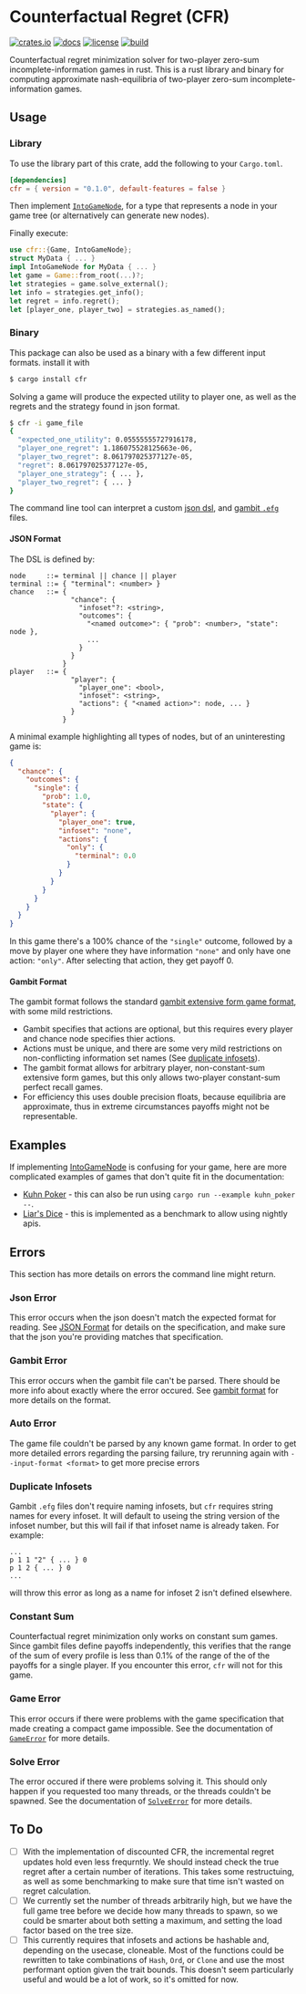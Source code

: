 Counterfactual Regret (CFR)
===========================
[![crates.io](https://img.shields.io/crates/v/cfr)](https://crates.io/crates/cfr)
[![docs](https://docs.rs/cfr/badge.svg)](https://docs.rs/cfr)
[![license](https://img.shields.io/github/license/erikbrinkman/cfr)](LICENSE)
[![build](https://github.com/erikbrinkman/cfr/actions/workflows/rust.yml/badge.svg)](https://github.com/erikbrinkman/cfr/actions/workflows/rust.yml)

Counterfactual regret minimization solver for two-player zero-sum
incomplete-information games in rust. This is a rust library and binary for
computing approximate nash-equilibria of two-player zero-sum
incomplete-information games.

Usage
-----

### Library

To use the library part of this crate, add the following to your `Cargo.toml`.
```toml
[dependencies]
cfr = { version = "0.1.0", default-features = false }
```

Then implement
[`IntoGameNode`](https://docs.rs/cfr/latest/cfr/trait.IntoGameNode.html), for
a type that represents a node in your game tree (or alternatively can generate
new nodes).

Finally execute:
```rust
use cfr::{Game, IntoGameNode};
struct MyData { ... }
impl IntoGameNode for MyData { ... }
let game = Game::from_root(...)?;
let strategies = game.solve_external();
let info = strategies.get_info();
let regret = info.regret();
let [player_one, player_two] = strategies.as_named();
```

### Binary

This package can also be used as a binary with a few different input formats.
install it with

```bash
$ cargo install cfr
```

Solving a game will produce the expected utility to player one, as well as the
regrets and the strategy found in json format.

```bash
$ cfr -i game_file
{
  "expected_one_utility": 0.05555555727916178,
  "player_one_regret": 1.186075528125663e-06,
  "player_two_regret": 8.061797025377127e-05,
  "regret": 8.061797025377127e-05,
  "player_one_strategy": { ... },
  "player_two_regret": { ... }
}
```

The command line tool can interpret a custom [json dsl](#json-format), and
[gambit `.efg`](#gambit-format) files.

#### JSON Format

The DSL is defined by:
```bison
node     ::= terminal || chance || player
terminal ::= { "terminal": <number> }
chance   ::= {
               "chance": {
                 "infoset"?: <string>,
                 "outcomes": {
                   "<named outcome>": { "prob": <number>, "state": node },
                   ...
                 }
               }
             }
player   ::= {
               "player": {
                 "player_one": <bool>,
                 "infoset": <string>,
                 "actions": { "<named action>": node, ... }
               }
             }
```

A minimal example highlighting all types of nodes, but of an uninteresting game is:
```json
{
  "chance": {
    "outcomes": {
      "single": {
        "prob": 1.0,
        "state": {
          "player": {
            "player_one": true,
            "infoset": "none",
            "actions": {
              "only": {
                "terminal": 0.0
              }
            }
          }
        }
      }
    }
  }
}
```
In this game there's a 100% chance of the `"single"` outcome, followed by a
move by player one where they have information `"none"` and only have one
action: `"only"`. After selecting that action, they get payoff 0.

#### Gambit Format

The gambit format follows the standard [gambit extensive form game
format](https://gambitproject.readthedocs.io/en/v16.0.2/formats.html), with
some mild restrictions.

- Gambit specifies that actions are optional, but this requires every player and chance node specifies thier actions.
- Actions must be unique, and there are some very mild restrictions on
  non-conflicting information set names (See [duplicate infosets](#duplicate-infosets)).
- The gambit format allows for arbitrary player, non-constant-sum extensive
  form games, but this only allows two-player constant-sum perfect recall
  games.
- For efficiency this uses double precision floats, because equilibria are
  approximate, thus in extreme circumstances payoffs might not be
  representable.

Examples
--------

If implementing
[IntoGameNode](https://docs.rs/cfr/latest/cfr/trait.IntoGameNode.html) is
confusing for your game, here are more complicated examples of games that don't
quite fit in the documentation:

- [Kuhn Poker](https://github.com/erikbrinkman/cfr/blob/main/examples/kuhn_poker.rs) - this
  can also be run using `cargo run --example kuhn_poker --`.
- [Liar's Dice](https://github.com/erikbrinkman/cfr/blob/main/benches/liars_dice.rs) - this
  is implemented as a benchmark to allow using nightly apis.

Errors
------

This section has more details on errors the command line might return.

### Json Error

This error occurs when the json doesn't match the expected format for reading.
See [JSON Format](#json-format) for details on the specification, and make sure
that the json you're providing matches that specification.

### Gambit Error

This error occurs when the gambit file can't be parsed. There should be more
info about exactly where the error occured. See [gambit format](#gambit-format)
for more details on the format.

### Auto Error

The game file couldn't be parsed by any known game format. In order to get more
detailed errors regarding the parsing failure, try rerunning again with
`--input-format <format>` to get more precise errors

### Duplicate Infosets

Gambit `.efg` files don't require naming infosets, but `cfr` requires string
names for every infoset. It will default to useing the string version of the
infoset number, but this will fail if that infoset name is already taken. For
example:

```
...
p 1 1 "2" { ... } 0
p 1 2 { ... } 0
...
```

will throw this error as long as a name for infoset 2 isn't defined elsewhere.

### Constant Sum

Counterfactual regret minimization only works on constant sum games. Since
gambit files define payoffs independently, this verifies that the range of the
sum of every profile is less than 0.1% of the range of the of the payoffs for a
single player. If you encounter this error, `cfr` will not for this game. 

### Game Error

This error occurs if there were problems with the game specification that made
creating a compact game impossible. See the documentation of
[`GameError`](https://docs.rs/cfr/latest/cfr/enum.GameError.html) for more
details.

### Solve Error

The error occured if there were problems solving it. This should only happen if
you requested too many threads, or the threads couldn't be spawned. See the
documentation of
[`SolveError`](https://docs.rs/cfr/latest/cfr/enum.SolveError.html) for more
details.

To Do
-----

- [ ] With the implementation of discounted CFR, the incremental regret updates
  hold even less frequrntly. We should instead check the true regret after a
  certain number of iterations. This takes some restructuing, as well as some
  benchmarking to make sure that time isn't wasted on regret calculation.
- [ ] We currently set the number of threads arbitrarily high, but we have the
  full game tree before we decide how many threads to spawn, so we could be
  smarter about both setting a maximum, and setting the load factor based on
  the tree size.
- [ ] This currently requires that infosets and actions be hashable and,
  depending on the usecase, cloneable. Most of the functions could be rewritten
  to take combinations of `Hash`, `Ord`, or `Clone` and use the most performant
  option given the trait bounds. This doesn't seem particularly useful and
  would be a lot of work, so it's omitted for now.
